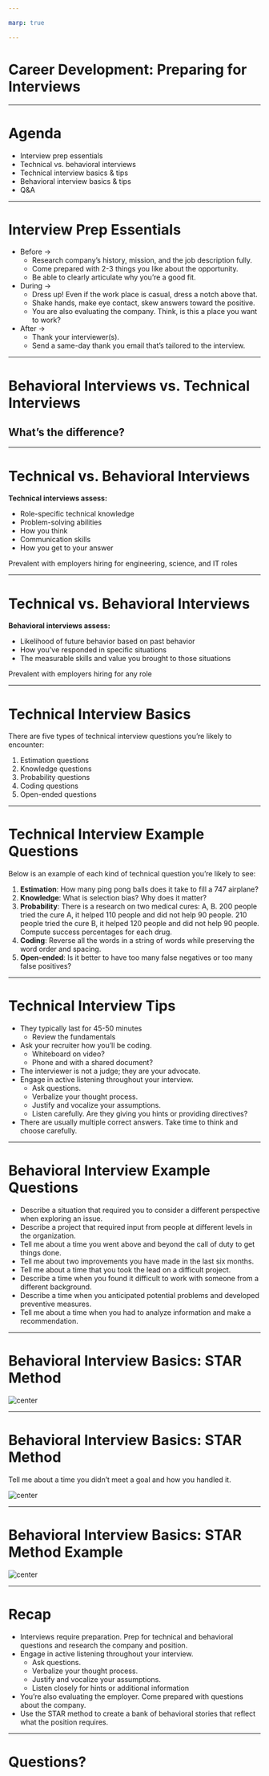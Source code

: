 ```yaml
---

marp: true

---
```


<style>
img[alt~="center"] {
  display: block;
  margin: 0 auto;
}
</style>

# Career Development: Preparing for Interviews

<!--
Today we’ll go over a basic overview of interview preparation and the differences between behavioral and technical interviews, both of which you’re likely to face as you job search. Technical interviews can be a very stressful experience for students starting their technical careers and seasoned professionals alike. These interviews should be stressful and require significant preparation, as you can be asked questions from a range of topics. Behavioral interviews also require preparation, but with the helpful framework we give you today, hopefully they will become manageable. And as with most things, both get easier with practice. Let’s dig in. 
-->

---

# Agenda

* Interview prep essentials
* Technical vs. behavioral interviews
* Technical interview basics & tips
* Behavioral interview basics & tips
* Q&A

<!--
We’ll start by going over some general best practices for interviewing for any full-time role. Then we’ll get on the same page about the differences between behavioral and technical interviews and go over tips for both. Then we’ll discuss the types of questions you’re likely to be asked in data science/machine learning-related technical interviews and some common behavioral interview questions. We’ll close out with Q&A.
-->

---

# Interview Prep Essentials

* Before → 
  * Research company’s history, mission, and the job description fully.
  * Come prepared with 2-3 things you like about the opportunity.
  * Be able to clearly articulate why you’re a good fit.
* During → 
  * Dress up! Even if the work place is casual, dress a notch above that.
  * Shake hands, make eye contact, skew answers toward the positive.
  * You are also evaluating the company. Think, is this a place you want to work?
* After → 
  * Thank your interviewer(s).
  * Send a same-day thank you email that’s tailored to the interview.
  
<!--
First, it’s extremely important to come prepared to an interview having researched the company, its history, the role, and why you’re a good fit for the position. It’s possible that you don’t meet all the requirements they’re looking for the role; this is common! But you can stand out as an especially desirable candidate by being passionate about the organization and the work it’s doing. 

Always dress up for an interview. Don’t take a guess about whether or not a workplace is casual. If the recruiter or interviewer tells you in advance of the interview that attire is casual, still wear business casual to the interview. If the workplace is NOT casual, definitely wear business attire - a business suit. 

Additionally, while they are evaluating your skills and fit for the role, interviews are a time for you to evaluate if this is a place you want to work.  

Much like in your work with recruiters, show gratitude to your interviewers. Thank them during the interview and then in a same-day thank you email that mentions something you specifically enjoyed about the interview and that excites you about the role or the company. Sometimes you may not have access to the interviewer’s contact information. In that case, you should forward personalized thank you emails to your recruiter or whomever set up your interviews and ask them to pass your notes along. It’s important to remember that some interviewers could be your future boss, but other interviewers can be employees at the company whose job involves interviewing from time to time. It’s because people make time for that in their work that you’re able to interview in a timely way, so it’s important to show appreciation for their time. 
-->

---

# Behavioral Interviews vs. Technical Interviews 

## What’s the difference?

<!--
What do you think? What’s the difference between a behavioral and a technical interview?
-->

---

# Technical vs. Behavioral Interviews

**Technical interviews assess:**

* Role-specific technical knowledge
* Problem-solving abilities
* How you think
* Communication skills
* How you get to your answer

Prevalent with employers hiring for engineering, science, and IT roles

<!--
Technical interviews assess your technical knowledge for a given role, your problem-solving abilities, and what the process of getting to your answer entailed. Your skills are on display in real time.
-->

---

# Technical vs. Behavioral Interviews

**Behavioral interviews assess:**

* Likelihood of future behavior based on past behavior
* How you’ve responded in specific situations
* The measurable skills and value you brought to those situations

Prevalent with employers hiring for any role

<!--
Behavioral interviews, on the other hand, assess your likelihood of future behavior based on past behavior. The interviewer wants to know how you’ve responded in specific situations and the measurable skills you’ve brought to those situations. Behavioral interview questions often start with, “Tell me about a time when....” or “Describe a time when…”

Note that many interviews may involve both technical and behavioral questions.
-->

---

# Technical Interview Basics

There are five types of technical interview questions you’re likely to encounter:

1.  Estimation questions
1.  Knowledge questions
1.  Probability questions
1. Coding questions
1. Open-ended questions

<!--
Now let’s get into the basics of technical interviews. Technical interviews vary depending on the kind of technical work you’ll be asked to do in the job. For technical roles related to data science and machine learning, you’re likely going to see questions of these five types: 

1.) Estimation: These kinds of questions used to be popular in high tech in the late 90's and have still not completely died out. They are significantly less common than they used to be though. Examples include, “Why are manhole covers round?” “What numbers would you put on each face of 2 D6s to represent dates?” These questions don't really give a valuable signal to the employer. 

2.) Knowledge: Knowledge questions can include anything within the field that you're applying to and have been studying. Throughout this program we’ve tried to cover the topics that are likely to come up in the interview. It’s worth reviewing the list of topics that have been covered in the course. 

3.) Probability: The interviewer is also likely to assess your knowledge of probability. This might be rolled into one of the other questions (e.g., coding or open-ended) but could be a separate question as well. 

4.) Coding: There are likely to be coding questions as well. If you have a CS degree, check out the Cracking the Coding interview book and use it to practice. If you don't, you're still likely to get a coding question but hopefully one that is tailored to your abilities. Whatever question you get, this is definitely a place to practice active listening. Make sure you understand the question, ask clarifying questions, verify sample inputs and outputs. Also, coding on a whiteboard is weird and you need to practice it. And once you're done writing the code, you're not done. Verify that it works as intended by doing careful testing.

5.) Open-ended: Open-ended questions are often last because they can shrink or expand to fit the time that is left. They sound like knowledge questions but don't have a single quick answer, and it's more about the discussion that ensues than getting the “right” answer.
-->

---

# Technical Interview Example Questions

Below is an example of each kind of technical question you’re likely to see:

1.  **Estimation**: How many ping pong balls does it take to fill a 747 airplane?
1.  **Knowledge**: What is selection bias? Why does it matter?
1.  **Probability**: There is a research on two medical cures: A, B. 200 people tried the cure A, it helped 110 people and did not help 90 people. 210 people tried the cure B, it helped 120 people and did not help 90 people. Compute success percentages for each drug.
1.  **Coding**: Reverse all the words in a string of words while preserving the word order and spacing.
1.  **Open-ended**: Is it better to have too many false negatives or too many false positives?

<!--
Here’s an example of each of these kinds of technical questions. Estimation questions, as stated previously, are not commonly used anymore.

Next is knowledge questions. Knowledge questions might include, “What is selection bias? Why does it matter” or “What is linear regression?”

Third is probability questions. This is just one example. Other questions may include something like Bertrand’s box paradox or Penney’s game.

Fourth is coding. You could be presented with a lot of different coding questions. Again, Cracking the Coding Interview is a great resource for technical interview prep.

Fifth is open-ended. These are often reserved for the end of an interview because they can shrink and expand to meet the time that’s left in the interview. 
-->

---

# Technical Interview Tips

* They typically last for 45-50 minutes 
  * Review the fundamentals 
* Ask your recruiter how you’ll be coding.
  * Whiteboard on video?
  * Phone and with a shared document?
* The interviewer is not a judge; they are your advocate.
* Engage in active listening throughout your interview.
  * Ask questions.
  * Verbalize your thought process.
  * Justify and vocalize your assumptions.
  * Listen carefully. Are they giving you hints or providing directives?
* There are usually multiple correct answers. Take time to think and choose carefully.

<!--
First, interviews are not like school work. They're not like the work you’re doing in this program. They're not even like the work you're going to be doing with these employers. Therefore, you really need to prepare for them. 

Second, the interviewer is not a judge. Think of them as your advocate. Can't guarantee that you won't get an interviewer who's trying to trick you, but in most cases they are trying to help you.

Remember that you're not just being evaluated; you're also evaluating the company. That doesn't mean you can ask questions for 20 minutes in a 45 minute interview, but come prepared with a few questions and take note of aspects of the application and interview process that reflect a workplace culture you'd want to join or not want to join.

Listen to your interviewer. Questions can sound similar, so make sure you understand what you're being asked to do. Ask questions to clarify the problem and verbalize your thought process. It’s better to say something wrong than to say nothing. Make sure you’re justifying (and vocalizing) your assumptions.

Last, there are usually multiple correct answers. Take the time to think. Pick carefully.
-->

---

# Behavioral Interview Example Questions

* Describe a situation that required you to consider a different perspective when exploring an issue.
* Describe a project that required input from people at different levels in the organization.
* Tell me about a time you went above and beyond the call of duty to get things done. 
* Tell me about two improvements you have made in the last six months.
* Tell me about a time that you took the lead on a difficult project.
* Describe a time when you found it difficult to work with someone from a different background.
* Describe a time when you anticipated potential problems and developed preventive measures.
* Tell me about a time when you had to analyze information and make a recommendation.

<!--
Now let’s transition into behavioral interviews. Remember that in behavioral interviews, employers are assessing your likelihood of future behavior based on past behavior. How have you responded in specific situations that will help employers to know how you’ll respond in future, similar situations?

Here are some sample behavioral interview questions they may use to help do that. Can you think of some others you’ve heard? 

As you can see, there are a lot of different directions you could take your answers to these questions. The best way to prepare for behavioral interviews is to have a bank of stories lined up that align with the role’s expectations and required/preferred qualifications. You might be wondering how to create that bank of stories, which is what we’ll discuss in the next two slides.
-->

---

# Behavioral Interview Basics: STAR Method

![center](res/interviewprep01.png)

<!--
The best way to approach creating a bank of behavioral interview stories is to follow the STAR method. Take a few moments to read this slide over before we get started. [Provide students 1-2 minutes of silence to read the slide.]

The STAR method is a tried and true technique for preparing for behavioral interviews and successfully answering behavioral interview questions. In the 1-2 minutes in which you’re responding to a behavioral interview question, you should format your answer using the STAR method: describe the situation, the task or tasks, the actions you took, and the result. Remember, most behavioral interview questions start with “Tell me about a time when…” or “Describe a time when…” so interviewers are explicitly looking for you to tell a true story about your past academic or professional experiences. Practicing your stories in this order and keeping this framework in your head will help you deliver more effective, organized answers in interviews. 

Let’s look at an example.

* Image name: res/interviewprep01.png
  * Repo link: https://github.com/google/applied-machine-learning-intensive/blob/master/content/xx_career_development/06_preparing_for_interviews/res/interviewprep01.png
  * Source: https://github.com/google/applied-machine-learning-intensive/blob/master/content/xx_career_development/06_preparing_for_interviews/res/interviewprep01.png by Author Google LLC under License Copyright [2020] Google LLC.
-->

---

# Behavioral Interview Basics: STAR Method

Tell me about a time you didn’t meet a goal and how you handled it.

![center](res/interviewprep02.png)

<!--
Here’s an example that will hopefully bring the STAR method to life a bit. Tell me about a time you didn’t meet a goal and how you handled it.

Could I get a few volunteers to read this STAR method example please? [Have four students read each of the different parts of the STAR example, beginning with the Situation.]

What stands out to you here? What has the interviewee done well? 
[Ask for student contributions and respond to each. Things to point out: gave appropriate background information in the Situation, quantified the situation and the result to show impact and provide specifics, showed initiative, displayed humility, continued improving even after meeting the goal, etc.]

What questions do you have looking at this example or about the STAR method generally? 
[Ask for student contributions and respond to each.]

* Image name: res/interviewprep02.png
  * Repo link: https://github.com/google/applied-machine-learning-intensive/blob/master/content/xx_career_development/06_preparing_for_interviews/res/interviewprep02.png
  * Source: https://github.com/google/applied-machine-learning-intensive/blob/master/content/xx_career_development/06_preparing_for_interviews/res/interviewprep02.png by Author Google LLC under License Copyright [2020] Google LLC.
--> 

---

# Behavioral Interview Basics: STAR Method Example

![center](res/interviewprep03.png)

<!--
As you prepare for behavioral interviews, it might be helpful to set up a table like this to prepare for behavioral interview questions. After you write out these different stories according to the STAR method, use this sheet to practice saying them aloud. 

* Image name: res/interviewprep03.png
  * Repo link: https://github.com/google/applied-machine-learning-intensive/blob/master/content/xx_career_development/06_preparing_for_interviews/res/interviewprep03.png
  * Source: https://github.com/google/applied-machine-learning-intensive/blob/master/content/xx_career_development/06_preparing_for_interviews/res/interviewprep03.png by Author Google LLC under License Copyright [2020] Google LLC.
-->

---

# Recap

* Interviews require preparation. Prep for technical and behavioral questions and research the company and position.
* Engage in active listening throughout your interview.
  * Ask questions.
  * Verbalize your thought process.
  * Justify and vocalize your assumptions.
  * Listen closely for hints or additional information
* You’re also evaluating the employer. Come prepared with questions about the company.
* Use the STAR method to create a bank of behavioral stories that reflect what the position requires.

<!--
Let’s recap! Please don’t forget that interviews require a lot of preparation. They are not like school work. They're not like the work you’re doing in this course. They're not even like the work you're going to be doing with an employer. Therefore, you really need to prepare for them. 

Remember that you're not just being evaluated; you're also evaluating the company. Both before, during, and after the interview, you should pay attention to what’s a good fit for you at this company and for this role, and what may not be.

Listen to your interviewer. Questions can sound similar, so make sure you understand what you're being asked to do. Ask questions to clarify the problem and verbalize your thought process. It’s better to say something wrong than to say nothing. Make sure you’re justifying (and vocalizing) your assumptions.

Last, take some time to create a bank of STAR method stories. Your examples can be from internships, volunteer work, extracurriculars, school work, or jobs. Making a list of these stories and practicing them will help you think and answer more quickly, completely, and effectively in your behavioral interviews. 
-->

---

# Questions?

<!--
Thank you all so much for participating! What questions do you have?
-->

